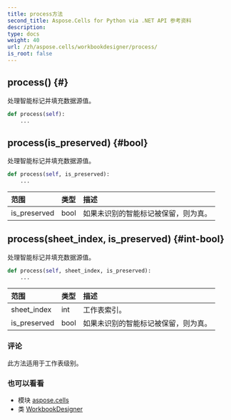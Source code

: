 ```yaml
---
title: process方法
second_title: Aspose.Cells for Python via .NET API 参考资料
description:
type: docs
weight: 40
url: /zh/aspose.cells/workbookdesigner/process/
is_root: false
---
```

##  process() {#}
处理智能标记并填充数据源值。



```python
def process(self):
    ...
```




##  process(is_preserved) {#bool}
处理智能标记并填充数据源值。



```python
def process(self, is_preserved):
    ...
```


|范围|类型|描述|
| :- | :- | :- |
| is_preserved | bool |如果未识别的智能标记被保留，则为真。|


##  process(sheet_index, is_preserved) {#int-bool}
处理智能标记并填充数据源值。



```python
def process(self, sheet_index, is_preserved):
    ...
```


|范围|类型|描述|
| :- | :- | :- |
| sheet_index | int |工作表索引。|
| is_preserved | bool |如果未识别的智能标记被保留，则为真。|
### 评论

此方法适用于工作表级别。


### 也可以看看

* 模块 [aspose.cells](../../)
* 类 [WorkbookDesigner](/cells/python-net/zh/aspose.cells/workbookdesigner)
